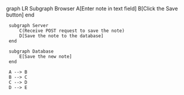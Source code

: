 graph LR
     Subgraph Browser
         A[Enter note in text field]
         B[Click the Save button]
     end
    
     subgraph Server
         C(Receive POST request to save the note)
         D[Save the note to the database]
     end

     subgraph Database
         E[Save the new note]
     end
    
     A --> B
     B --> C
     C --> D
     D --> E

<!-- The user enters a note in the text field and then clicks the "Save" button in the browser. Then the server receives the POST request to save the note and saves it to the database -->
